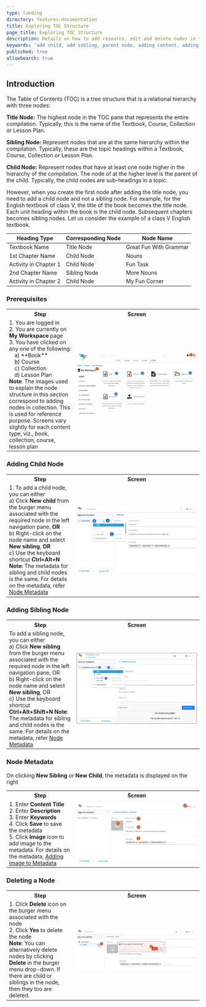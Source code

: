 ```yaml
---
type: landing
directory: features-documentation
title: Exploring TOC Structure
page_title: Exploring TOC Structure
description: Details on how to add resource, edit and delete nodes in the TOC pane of the content editor
keywords: 'add child, add sibling, parent node, adding content, adding resource, node definition, node exploration'
published: true
allowSearch: true
---
```

## Introduction

The Table of Contents (TOC) is a tree structure that is a relational hierarchy with three nodes: 

**Title Node:** The highest node in the TOC pane that represents the entire compilation. Typically, this is the name of the Textbook, Course, Collection or Lesson Plan.

**Sibling Node:** Represent nodes that are at the same hierarchy within the compilation. Typically, these are the topic headings within a Textbook, Course, Collection or Lesson Plan.

**Child Node:** Represent nodes that have at least one node higher in the hierarchy of the compilation. The node of at the higher level is the parent of the child. Typically, the child nodes are sub-headings in a topic. 

However, when you create the first node after adding the title node, you need to add a child node and not
a sibling node. For example, for the English textbook of class V, the title of the book becomes the title node. Each unit
heading within the book is the child node. Subsequent chapters becomes sibling nodes. Let us consider the example of a class V English textbook. 

Heading Type  | Corresponding Node  | Node Name
--------------|---------------------|-----------
Textbook Name | Title Node  | Great Fun With Grammar
1st Chapter Name  |Child Node | Nouns
Activity in Chapter 1 |Child Node |Fun Task
2nd Chapter Name  |Sibling Node | More Nouns
Activity in Chapter 2 | Child Node  | My Fun Corner

### Prerequisites

<table>
  <tr>
    <th style="width:35%;">Step</th>
    <th style="width:65%;">Screen</th>
  </tr>
  <tr>
    <td>1. You are logged in <br>2. You are currently on <b>My Workspace</b> page <br>3. You have clicked on any one of the following: <br>&emsp;a) **Book**  <br>&emsp;b) Course <br>&emsp;c) Collection <br>&emsp;d) Lesson Plan <br> <b>Note</b>: The images used to explain the node structure in this section correspond to adding nodes in collection. This is used for reference purpose. Screens vary slightly for each content type, viz., book, collection, course, lesson plan
    </td>
      <td><img src="pages/features-documentation/images/toc_workspce.png"></td>
  </tr>
  </table>

### Adding Child Node

<table>
  <tr>
    <th style="width:35%;">Step</th>
    <th style="width:65%;">Screen</th>
  </tr>
  <tr>
    <td>1. To add a child node, you can either   <br>a) Click <b>New child</b> from the burger menu associated with the required node in the left navigation pane, <b>OR</b> <br>b) Right-click on the node name and select <b>New sibling</b>, <b>OR</b> <br>c) Use the keyboard shortcut <b>Ctrl+Alt+N</b> <b>Note:</b> The metadata for sibling and child nodes is the same. For details on the metadata, refer <a href="features-documentation/treestructure_toc/#node-metadata"> Node Metadata</a>
    </td>
     <td><img src="pages/features-documentation/images/addingchild1.png"></td>
  </tr>
  </table>
 
### Adding Sibling Node

<table>
  <tr>
    <th style="width:35%;">Step</th>
    <th style="width:65%;">Screen</th>
  </tr>
  <tr>
    <td>To add a sibling node, you can either <br>a) Click <b>New sibling</b> from the burger menu associated with the required node in the left navigation pane, OR <br>b)  Right-click on the node name and select <b>New sibling</b>, OR <br>c) Use the keyboard shortcut <b>Ctrl+Alt+Shift+N</b> <b>Note</b>: The metadata for sibling and child nodes is the same. For details on the metadata, refer <a href="features-documentation/treestructure_toc/#node-metadata"> Node Metadata</a>
    </td>
      <td><img src="pages/features-documentation/images/addingchild2.png"></td>
  </tr>
  </table>

### Node Metadata
On clicking <b> New Sibling</b> or <b>New Child</b>, the metadata is displayed on the right
<table>
  <tr>
    <th style="width:35%;">Step</th>
    <th style="width:65%;">Screen</th>
  </tr>
  <tr>
    <td>1. Enter <b>Content Title</b> <br>2. Enter <b>Description</b> <br>3. Enter <b>Keywords</b> <br>4. Click <b>Save</b> to save the metadata <br>5. Click <b>Image</b> icon to add image to the metadata. For details on the metadata, <a href="features-documentation/metadata_addingimages" target="_blank">Adding Image to Metadata</a>
    </td>
      <td><img src="pages/features-documentation/images/addchild_metadata2.png"></td>
  </tr>
  </table>
  
### Deleting a Node

<table>
  <tr>
    <th style="width:35%;">Step</th>
    <th style="width:65%;">Screen</th>
  </tr>
  <tr>
    <td>1. Click <b>Delete</b> icon on the burger menu associated with the node<br>2. Click <b>Yes</b> to delete the node
      <br><b>Note</b>: You can alternatively delete nodes by clicking <b>Delete</b> in the burger menu drop-down. If there are child or siblings in the node, then they too are deleted.
      </td>
    <td><img src="pages/features-documentation/images/book/book_unit_delete.png"></td>
  </tr>
</table>
